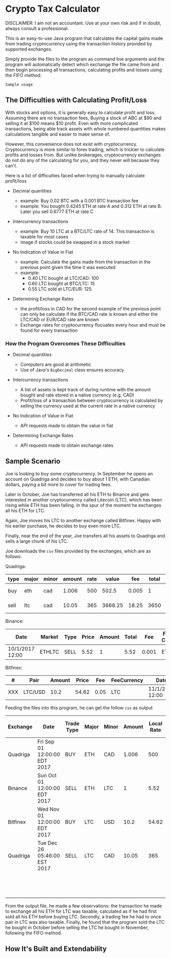 # Crypto Tax Calculator

DISCLAIMER: I am not an accountant. Use at your own risk and if in doubt, always consult a professional.

This is an easy-to-use Java program that calculates the capital gains made from trading cryptocurrency using the
transaction history provided by supported exchanges. 

Simply provide the files to the program as command line arguments and the program will automatically detect which exchange the
file came from and then begin processing all transactions, calculating profits and losses using the FIFO method.

```
Sample usage
```

## The Difficulties with Calculating Profit/Loss
With stocks and options, it is generally easy to calculate profit and loss. 
Assuming there are no transaction fees, Buying a stock of ABC at $90 and selling it at $100 means $10 profit.
Even with more complicated transactions, being able track assets with whole numbered quantities makes
calculations tangible and easier to make sense of.

However, this convenience does not exist with cryptocurrency. Cryptocurrency is more similar to forex trading, which is
trickier to calculate profits and losses from. But unlike brokerages, cryptocurrency exchanges do not do any of the
calculating for you, and they never will because they can't. 

Here is a list of difficulties faced when trying to manually calculate profit/loss

*   Decimal quantities 
    * example: Buy 0.02 BTC with a 0.001 BTC transaction fee
    * example: You bought 0.4245 ETH at rate A and 0.312 ETH at rate B. Later you sell 0.6777 ETH at rate C

*   Intercurrency transactions
    * example: Buy 10 LTC at a BTC/LTC rate of 14. This transaction is taxable for most cases
    * image if stocks could be swapped in a stock market

*   No Indication of Value in Fiat
    * example: Calculate the gains made from the transaction in the previous point given the time it was executed
    * example: 
        * 0.40 LTC bought at LTC/CAD: 100
        * 0.60 LTC bought at BTC/LTC: 15
        * 0.55 LTC sold at LTC/EUR: 125. 

*   Determining Exchange Rates
    * the profit/loss in CAD for the second example of the previous point can only be calculate if the BTC/CAD rate is known
    and either the LTC/CAD or EUR/CAD rate are known
    * Exchange rates for cryptocurrency flucuates every hour and must be found for every transaction
    
### How the Program Overcomes These Difficulties

*   Decimal quantities
    * Computers are good at arithmetic
    * Use of Java's `BigDecimal` class ensures accuracy

*   Intercurrency transactions
    * A list of assets is kept track of during runtime with the amount bought and rate stored in a native currency (e.g. CAD)
    * Profit/loss of a transaction between cryptocurrency is calculated by selling the currency used at the current rate in a native currency

*   No Indication of Value in Fiat
    * API requests made to obtain the value in fiat

*   Determining Exchange Rates
    * API requests made to obtain exchange rates
 
 ## Sample Scenario
 Joe is looking to buy some cryptocurrency. In September he opens an account on Quadriga and decides to buy about 1 ETH, 
 with Canadian dollars, paying a bit more to cover for trading fees.
 
 Later in October, Joe has transferred all his ETH to Binance and gets interested in another cryptocurrency called 
 Litecoin (LTC), which has been rising while ETH has been falling. In the spur of the moment he exchanges
 all his ETH for LTC.
 
 Again, Joe moves his LTC to another exchange called Bitfinex. Happy with his earlier purchase, he decides
 to buy even more LTC.
 
 Finally, near the end of the year, Joe transfers all his assets to Quadriga and sells a large chunk of his LTC.
 
 Joe downloads the `csv` files provided by the exchanges, which are as follows:
 
 Quadriga:

| type | major | minor | amount | rate | value   | fee   | total | timestamp  | datetime        | 
|------|-------|-------|--------|------|---------|-------|-------|------------|-----------------| 
| buy  | eth   | cad   | 1.006  | 500  | 502.5   | 0.005 | 1     | 1504267200 | 9/1/2017 12:00  | 
| sell | ltc   | cad   | 10.05  | 365  | 3668.25 | 18.25 | 3650  | 1514267200 | 12/26/2017 5:46 | 


Binance:

| Date            | Market | Type | Price | Amount | Total | Fee   | Fee Coin | 
|-----------------|--------|------|-------|--------|-------|-------|----------| 
| 10/1/2017 12:00 | ETHLTC | SELL | 5.52  | 1      | 5.52  | 0.001 | ETH      | 


Bitfinex:

| #   | Pair    | Amount | Price | Fee  | FeeCurrency | Date            | 
|-----|---------|--------|-------|------|-------------|-----------------| 
| XXX | LTC/USD | 10.2   | 54.62 | 0.05 | LTC         | 11/1/2017 12:00 | 



Feeding the files into this program, he can get the follow `csv` as output

| Exchange | Date                         | Trade Type | Major | Minor | Amount | Local Rate | Major Rate (CAD) | Minor Rate (CAD) | Value (CAD) | Fee Currency | Fee Amount | Fee Rate (CAD) | Fee (CAD)       | Gain/Loss (CAD) | 
|----------|------------------------------|------------|-------|-------|--------|------------|------------------|------------------|-------------|--------------|------------|----------------|-----------------|-----------------| 
| Quadriga | Fri Sep 01 12:00:00 EDT 2017 | BUY        | ETH   | CAD   | 1.006  | 500        | 500.00           | 1.00             | 503.00      | ETH          | 0.005      | 500.00         | 2.50            | 0.00            | 
| Binance  | Sun Oct 01 12:00:00 EDT 2017 | SELL       | ETH   | LTC   | 1      | 5.52       | 377.57           | 68.50            | 377.57      | ETH          | 0.001      | 377.57         | 0.38            | -122.55         | 
| Bitfinex | Wed Nov 01 12:00:00 EDT 2017 | BUY        | LTC   | USD   | 10.2   | 54.62      | 73.17            | 1.25             | 746.33      | LTC          | 0.05       | 73.17          | 3.66            | 0.23            | 
| Quadriga | Tue Dec 26 05:46:00 EST 2017 | SELL       | LTC   | CAD   | 10.05  | 365        | 365.00           | 1.00             | 3668.25     | CAD          | 18.25      | 1.00           | 18.25           | 2958.44         | 
|          |                              |            |       |       |        |            |                  |                  |             |              |            |                |                 |                 | 
|          |                              |            |       |       |        |            |                  |                  |             |              |            |                | 24.78607        | 2836.11747      | 
|          |                              |            |       |       |        |            |                  |                  |             |              |            |                | Capital Gains:  | 2811.33140      | 

From the output file, he made a few observations: the transaction he made to exchange
all his ETH for LTC was taxable, calculated as if he had first sold all his ETH before buying
LTC. Secondly, a trading fee he had to once pair in LTC was also taxable. Finally, he found
that the program sold the LTC he bought in October before selling the LTC he bought
in November, following the FIFO method.

 ## How It's Built and Extendability